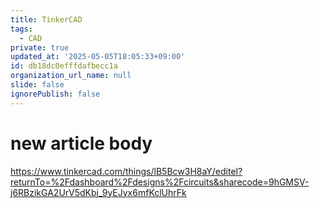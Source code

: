 ```yaml
---
title: TinkerCAD
tags:
  - CAD
private: true
updated_at: '2025-05-05T18:05:33+09:00'
id: db18dc0efffdafbecc1a
organization_url_name: null
slide: false
ignorePublish: false
---
```

# new article body

https://www.tinkercad.com/things/lB5Bcw3H8aY/editel?returnTo=%2Fdashboard%2Fdesigns%2Fcircuits&sharecode=9hGMSV-j6RBzikGA2UrV5dKbj_9yEJyx6mfKclUhrFk
